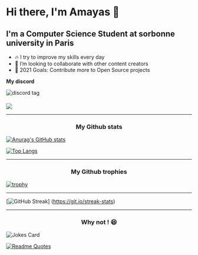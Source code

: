 # Hi there, I'm Amayas 👋

## I'm a Computer Science Student at sorbonne university in Paris

- 🔥 I try to improve my skills every day
- 🌱 I’m looking to collaborate with other content creators
- 🥅 2021 Goals: Contribute more to Open Source projects

**My discord**

<img alt="discord tag" src='https://discord.c99.nl/widget/theme-2/640319226061520908.png' />

####

![](https://komarev.com/ghpvc/?username=Amayas29)

---

<h3 align="center">My Github stats</h3>

[![Anurag's GitHub stats](https://github-readme-stats.vercel.app/api?username=Amayas29&count_private=true&show_icons=true&theme=nord&custom_title=Amayas's+GitHub+Stats&include_all_commits=true)](https://github.com/anuraghazra/github-readme-stats)


[![Top Langs](https://github-readme-stats.vercel.app/api/top-langs/?username=Amayas29&show_icons=true&theme=nord&layout=compact&langs_count=10&custom_title=Most+used+languages&card_width=400)](https://github.com/anuraghazra/github-readme-stats)


---

<h3 align="center">My Github trophies</h3>


[![trophy](https://github-profile-trophy.vercel.app/?username=Amayas29&column=3&margin-w=15&margin-h=15&theme=onedark)](https://github.com/ryo-ma/github-profile-trophy)

---

[![GitHub Streak](http://github-readme-streak-stats.herokuapp.com?user=Amayas29&theme=dark)] (https://git.io/streak-stats)

---

<h3 align="center">Why not ! 😆</h3>

![Jokes Card](https://readme-jokes.vercel.app/api)

[![Readme Quotes](https://quotes-github-readme.vercel.app/api?type=horizontal)](https://github.com/piyushsuthar/github-readme-quotes)
